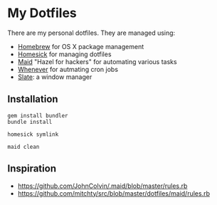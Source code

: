 My Dotfiles
===========

There are my personal dotfiles. They are managed using:

- [Homebrew][4] for OS X package management
- [Homesick][1] for managing dotfiles
- [Maid][2] "Hazel for hackers" for automating various tasks
- [Whenever][3] for autmating cron jobs
- [Slate][5]: a window manager

Installation
------------

    gem install bundler
    bundle install

    homesick symlink

    maid clean

Inspiration
-----------

- https://github.com/JohnColvin/.maid/blob/master/rules.rb
- https://github.com/mitchty/src/blob/master/dotfiles/maid/rules.rb

[1]: https://github.com/technicalpickles/homesick
[2]: https://github.com/benjaminoakes/maid
[3]: https://github.com/javan/whenever
[4]: http://brew.sh/
[5]: https://github.com/jigish/slate
